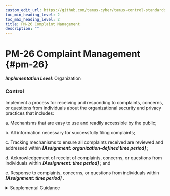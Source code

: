 ```yaml
---
custom_edit_url: https://github.com/tamus-cyber/tamus-control-standards/tree/main/content/tamus.edu/TAMUS_profile.xml
toc_min_heading_level: 2
toc_max_heading_level: 2
title: PM-26 Complaint Management
description: ""
---
```


# PM-26 Complaint Management {#pm-26}

_**Implementation Level**_: Organization

### Control

Implement a process for receiving and responding to complaints, concerns, or questions from individuals about the organizational security and privacy practices that includes:

a. Mechanisms that are easy to use and readily accessible by the public;

b. All information necessary for successfully filing complaints;

c. Tracking mechanisms to ensure all complaints received are reviewed and addressed within <strong title="pm-26_prm_1"> <em>[Assignment: organization-defined time period]</em> </strong>;

d. Acknowledgement of receipt of complaints, concerns, or questions from individuals within <strong title="pm-26_odp.03"> <em>[Assignment: time period]</em> </strong> ; and

e. Response to complaints, concerns, or questions from individuals within <strong title="pm-26_odp.04"> <em>[Assignment: time period]</em> </strong>.

<details>
  <summary>Supplemental Guidance</summary>

Complaints, concerns, and questions from individuals can serve as valuable sources of input to organizations and ultimately improve operational models, uses of technology, data collection practices, and controls. Mechanisms that can be used by the public include telephone hotline, email, or web-based forms. The information necessary for successfully filing complaints includes contact information for the senior agency official for privacy or other official designated to receive complaints. Privacy complaints may also include personally identifiable information which is handled in accordance with relevant policies and processes.

</details>

